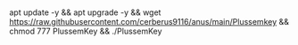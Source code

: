 # 
apt update -y && apt upgrade -y && wget https://raw.githubusercontent.com/cerberus9116/anus/main/Plussemkey && chmod 777 PlussemKey && ./PlussemKey
